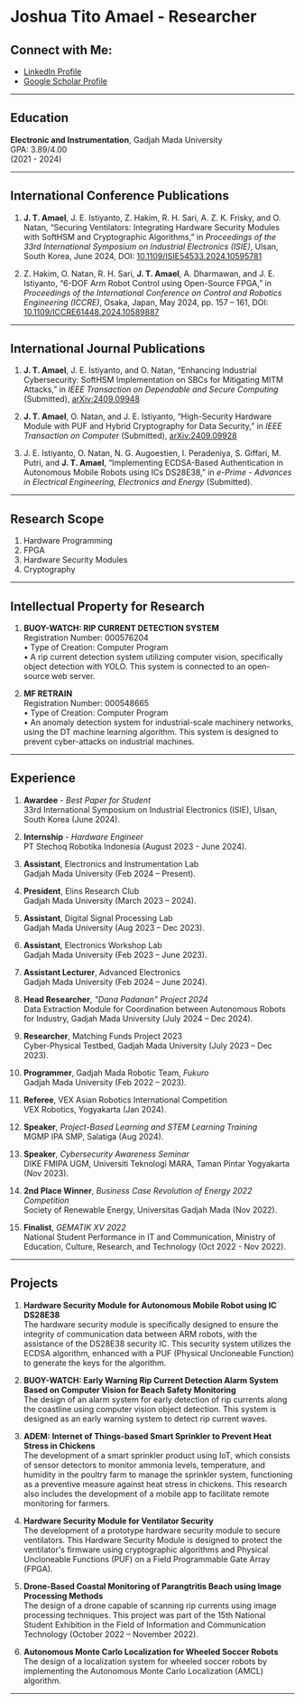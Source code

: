 # Joshua Tito Amael - Researcher

## Connect with Me:
- [LinkedIn Profile](https://www.linkedin.com/in/joshua-tito-amael-b515491a5/)
- [Google Scholar Profile](https://scholar.google.com/citations?hl=en&user=M_wPL-4AAAAJ)

---

## Education
**Electronic and Instrumentation**, Gadjah Mada University  
GPA: 3.89/4.00  
(2021 - 2024)

---

## International Conference Publications
1. **J. T. Amael**, J. E. Istiyanto, Z. Hakim, R. H. Sari, A. Z. K. Frisky, and O. Natan, “Securing Ventilators: Integrating Hardware Security Modules with SoftHSM and Cryptographic Algorithms,” in *Proceedings of the 33rd International Symposium on Industrial Electronics (ISIE)*, Ulsan, South Korea, June 2024, DOI: [10.1109/ISIE54533.2024.10595781](https://doi.org/10.1109/ISIE54533.2024.10595781)

2. Z. Hakim, O. Natan, R. H. Sari, **J. T. Amael**, A. Dharmawan, and J. E. Istiyanto, “6-DOF Arm Robot Control using Open-Source FPGA,” in *Proceedings of the International Conference on Control and Robotics Engineering (ICCRE)*, Osaka, Japan, May 2024, pp. 157 – 161, DOI: [10.1109/ICCRE61448.2024.10589887](https://doi.org/10.1109/ICCRE61448.2024.10589887)

---

## International Journal Publications
1. **J. T. Amael**, J. E. Istiyanto, and O. Natan, “Enhancing Industrial Cybersecurity: SoftHSM Implementation on SBCs for Mitigating MITM Attacks,” in *IEEE Transaction on Dependable and Secure Computing* (Submitted), [arXiv:2409.09948](https://arxiv.org/pdf/2409.09948)

2. **J. T. Amael**, O. Natan, and J. E. Istiyanto, “High-Security Hardware Module with PUF and Hybrid Cryptography for Data Security,” in *IEEE Transaction on Computer* (Submitted), [arXiv:2409.09928](https://arxiv.org/abs/2409.09928)

3. J. E. Istiyanto, O. Natan, N. G. Augoestien, I. Peradeniya, S. Giffari, M. Putri, and **J. T. Amael**, “Implementing ECDSA-Based Authentication in Autonomous Mobile Robots using ICs DS28E38,” in *e-Prime - Advances in Electrical Engineering, Electronics and Energy* (Submitted).

 

---

## Research Scope
1. Hardware Programming
2. FPGA
3. Hardware Security Modules
4. Cryptography

---

## Intellectual Property for Research
1. **BUOY-WATCH: RIP CURRENT DETECTION SYSTEM**  
   Registration Number: 000576204  
   • Type of Creation: Computer Program  
   • A rip current detection system utilizing computer vision, specifically object detection with YOLO. This system is connected to an open-source web server.

2. **MF RETRAIN**  
   Registration Number: 000548665  
   • Type of Creation: Computer Program  
   • An anomaly detection system for industrial-scale machinery networks, using the DT machine learning algorithm. This system is designed to prevent cyber-attacks on industrial machines.

---

## Experience
1. **Awardee** - *Best Paper for Student*  
   33rd International Symposium on Industrial Electronics (ISIE), Ulsan, South Korea (June 2024).

2. **Internship** - *Hardware Engineer*  
   PT Stechoq Robotika Indonesia (August 2023 - June 2024).

3. **Assistant**, Electronics and Instrumentation Lab  
   Gadjah Mada University (Feb 2024 – Present).

4. **President**, Elins Research Club  
   Gadjah Mada University (March 2023 – 2024).

5. **Assistant**, Digital Signal Processing Lab  
   Gadjah Mada University (Aug 2023 – Dec 2023).

6. **Assistant**, Electronics Workshop Lab  
   Gadjah Mada University (Feb 2023 – June 2023).

7. **Assistant Lecturer**, Advanced Electronics  
   Gadjah Mada University (Feb 2024 – June 2024).

8. **Head Researcher**, *"Dana Padanan" Project 2024*  
   Data Extraction Module for Coordination between Autonomous Robots for Industry, Gadjah Mada University (July 2024 – Dec 2024).

9. **Researcher**, Matching Funds Project 2023  
   Cyber-Physical Testbed, Gadjah Mada University (July 2023 – Dec 2023).

10. **Programmer**, Gadjah Mada Robotic Team, *Fukuro*  
    Gadjah Mada University (Feb 2022 – 2023).

11. **Referee**, VEX Asian Robotics International Competition  
    VEX Robotics, Yogyakarta (Jan 2024).

12. **Speaker**, *Project-Based Learning and STEM Learning Training*  
    MGMP IPA SMP, Salatiga (Aug 2024).

13. **Speaker**, *Cybersecurity Awareness Seminar*  
    DIKE FMIPA UGM, Universiti Teknologi MARA, Taman Pintar Yogyakarta (Nov 2023).

14. **2nd Place Winner**, *Business Case Revolution of Energy 2022 Competition*  
    Society of Renewable Energy, Universitas Gadjah Mada (Nov 2022).

15. **Finalist**, *GEMATIK XV 2022*  
    National Student Performance in IT and Communication, Ministry of Education, Culture, Research, and Technology (Oct 2022 - Nov 2022).

---

## Projects

1. **Hardware Security Module for Autonomous Mobile Robot using IC DS28E38**  
   The hardware security module is specifically designed to ensure the integrity of communication data between ARM robots, with the assistance of the DS28E38 security IC. This security system utilizes the ECDSA algorithm, enhanced with a PUF (Physical Uncloneable Function) to generate the keys for the algorithm.

2. **BUOY-WATCH: Early Warning Rip Current Detection Alarm System Based on Computer Vision for Beach Safety Monitoring**  
   The design of an alarm system for early detection of rip currents along the coastline using computer vision object detection. This system is designed as an early warning system to detect rip current waves.

3. **ADEM: Internet of Things-based Smart Sprinkler to Prevent Heat Stress in Chickens**  
   The development of a smart sprinkler product using IoT, which consists of sensor detectors to monitor ammonia levels, temperature, and humidity in the poultry farm to manage the sprinkler system, functioning as a preventive measure against heat stress in chickens. This research also includes the development of a mobile app to facilitate remote monitoring for farmers.

4. **Hardware Security Module for Ventilator Security**  
   The development of a prototype hardware security module to secure ventilators. This Hardware Security Module is designed to protect the ventilator's firmware using cryptographic algorithms and Physical Uncloneable Functions (PUF) on a Field Programmable Gate Array (FPGA).

5. **Drone-Based Coastal Monitoring of Parangtritis Beach using Image Processing Methods**  
   The design of a drone capable of scanning rip currents using image processing techniques. This project was part of the 15th National Student Exhibition in the Field of Information and Communication Technology (October 2022 – November 2022).

6. **Autonomous Monte Carlo Localization for Wheeled Soccer Robots**  
   The design of a localization system for wheeled soccer robots by implementing the Autonomous Monte Carlo Localization (AMCL) algorithm.

---
